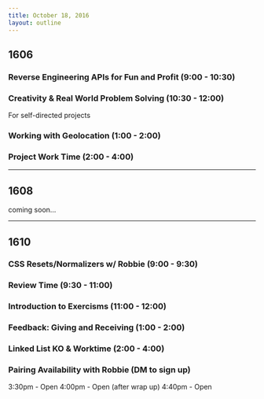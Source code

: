 ```yaml
---
title: October 18, 2016
layout: outline
---
```


## 1606

### Reverse Engineering APIs for Fun and Profit (9:00 - 10:30)

### Creativity & Real World Problem Solving (10:30 - 12:00)
For self-directed projects

### Working with Geolocation (1:00 - 2:00)

### Project Work Time (2:00 - 4:00)



***

## 1608
coming soon...

***

## 1610

### CSS Resets/Normalizers w/ Robbie (9:00 - 9:30)

### Review Time (9:30 - 11:00)

### Introduction to Exercisms (11:00 - 12:00)

### Feedback: Giving and Receiving (1:00 - 2:00)

### Linked List KO & Worktime (2:00 - 4:00)

### Pairing Availability with Robbie (DM to sign up)

3:30pm - Open
4:00pm - Open (after wrap up)
4:40pm - Open
